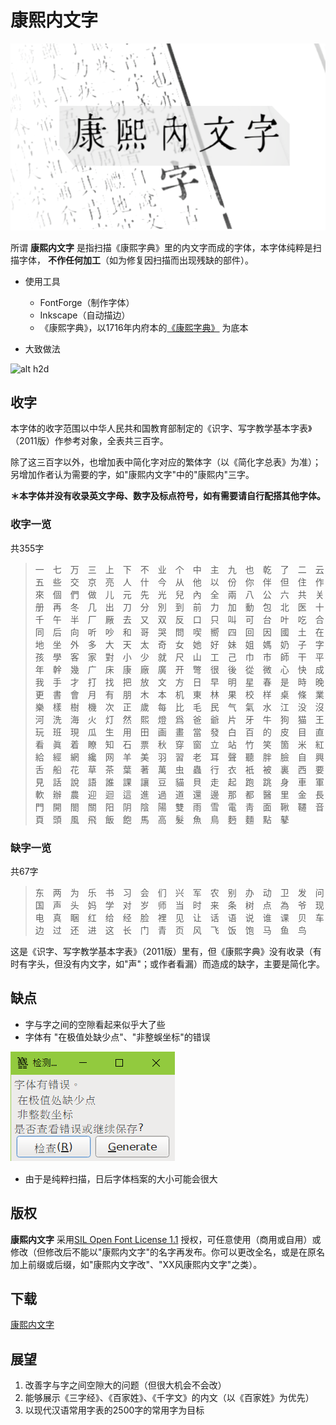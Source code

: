 # 康熙内文字

![alt title](tu/title.png)

所谓 **康熙内文字** 是指扫描《康熙字典》里的内文字而成的字体，本字体纯粹是扫描字体， **不作任何加工**（如为修复因扫描而出现残缺的部件）。


* 使用工具
    * FontForge（制作字体）
    * Inkscape（自动描边）
    * 《康熙字典》，以1716年内府本的[《康熙字典》](https://www.shuge.org/ebook/kang-xi-zi-dian/) 为底本

* 大致做法

![alt h2d](tu/zuo.gif)


## 收字

本字体的收字范围以中华人民共和国教育部制定的《识字、写字教学基本字表》（2011版）作参考对象，全表共三百字。

除了这三百字以外，也增加表中简化字对应的繁体字（以《简化字总表》为准）；另增加作者认为需要的字，如"康熙内文字"中的"康熙内"三字。

**＊本字体并没有收录英文字母、数字及标点符号，如有需要请自行配搭其他字体。**

### 收字一览

共355字

>一　七　万　三　上　下　不　业　个　中　主　九　也　乾　了　二　云　五　些　交　京　亮　人　什　今　从　他　以　份　你　伴　但　住　作　來　個　們　做　儿　元　先　光　兒　內　全　兩　八　公　六　共　关　册　再　冬　几　出　刀　分　別　到　前　力　加　動　包　北　医　十　千　午　半　厂　厰　去　又　双　反　口　只　叫　可　台　叶　吃　合　同　后　向　听　吵　和　哥　哭　問　喫　嚮　四　回　因　國　土　在　地　坐　外　多　大　天　太　奇　女　她　好　妹　姐　媽　奶　子　字　孩　學　客　家　對　小　少　就　尺　山　工　己　巾　市　師　干　平　年　幹　幾　广　床　康　廠　廣　开　彆　很　後　從　微　心　快　成　我　手　才　打　找　把　放　文　方　日　早　明　星　春　是　時　晚　更　書　會　月　有　朋　木　本　机　東　林　果　校　样　桌　條　業　樂　樣　樹　機　次　正　歲　每　比　毛　民　气　氣　水　江　没　沒　河　洗　海　火　灯　然　熙　燈　爲　爸　爺　片　牙　牛　狗　猫　王　玩　班　現　瓜　生　用　田　画　畫　當　發　白　百　的　皮　目　直　看　眞　着　瞭　知　石　票　秋　穿　窗　立　站　竹　笑　箇　米　紅　給　經　網　纔　网　羊　美　羽　習　老　耳　聲　聽　胖　臉　自　興　舌　船　花　草　茶　葉　著　萬　虫　蟲　行　衣　衹　被　裏　西　要　見　話　說　語　誰　課　讓　豆　貓　貝　走　起　跑　跳　身　車　軍　軟　辦　農　迎　迴　這　進　過　道　還　邊　那　都　醫　里　金　長　門　開　閤　關　阳　阴　陰　陽　雙　雨　雪　電　靑　面　鞦　韆　音　頁　頭　風　飛　飯　飽　馬　高　髮　魚　鳥　麪　麵　點　鼕　

### 缺字一览

共67字

>东　两　为　乐　书　习　会　们　兴　军　农　别　办　动　卫　发　问　国　声　头　妈　学　对　岁　师　当　时　来　条　树　点　為　爷　现　电　真　睏　红　给　经　脸　裡　见　让　话　语　说　谁　课　贝　车　边　过　还　进　这　长　门　青　页　风　飞　饭　饱　马　鱼　鸟　

这是《识字、写字教学基本字表》（2011版）里有，但《康熙字典》没有收录（有时有字头，但没有内文字，如"声"；或作者看漏）而造成的缺字，主要是简化字。

## 缺点

* 字与字之间的空隙看起来似乎大了些
* 字体有 "在极值处缺少点"、"非整蜈坐标"的错误

![alt wo](tu/wo.png)

* 由于是纯粹扫描，日后字体档案的大小可能会很大

## 版权

 **康熙内文字** 采用[SIL Open Font License 1.1](LICENSE) 授权，可任意使用（商用或自用）或修改（但修改后不能以"康熙内文字"的名字再发布。你可以更改全名，或是在原名加上前缀或后缀，如"康熙内文字改"、"XX风康熙内文字"之类）。

## 下载

[康熙内文字](releases/tag/khnuiwen-v1.0)

## 展望

1. 改善字与字之间空隙大的问题（但很大机会不会改）
2. 能够展示《三字经》、《百家姓》、《千字文》的内文（以《百家姓》为优先）
3. 以现代汉语常用字表的2500字的常用字为目标
